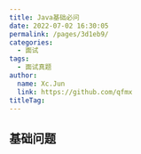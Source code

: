 ```yaml
---
title: Java基础必问
date: 2022-07-02 16:30:05
permalink: /pages/3d1eb9/
categories: 
  - 面试
tags: 
  - 面试真题
author: 
  name: Xc.Jun
  link: https://github.com/qfmx
titleTag: 
---
```


## 基础问题

